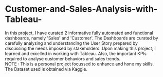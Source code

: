 # Customer-and-Sales-Analysis-with-Tableau-
In this project, I have curated 2 informative fully automated and functional dashboards, namely 'Sales' and 'Customer'. The Dashboards are curated by carefully analysing and understanding the User Story prepared by discussing the needs imposed by stakeholders.
Upon making this project, I learned and excelled in working with Tableau. Also, the important KPIs required to analyse customer behaviors and sales trends.  
NOTE : This is a personal project focussed to enhance and hone my skills. The Dataset used is obtained via Kaggle.
